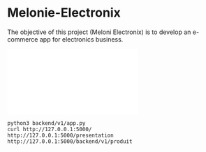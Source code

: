 # Melonie-Electronix
The objective of this project (Meloni Electronix) is to develop an e-commerce app for electronics business.

![CONTRIBUTING.md](/CONTRIBUTING.md)


```
python3 backend/v1/app.py
curl http://127.0.0.1:5000/
http://127.0.0.1:5000/presentation
http://127.0.0.1:5000/backend/v1/produit
```